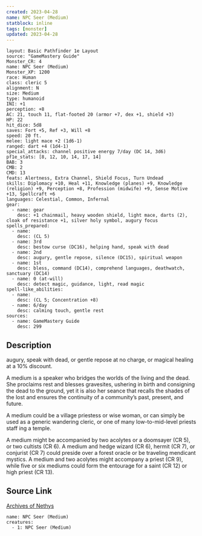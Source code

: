 ```yaml
---
created: 2023-04-28
name: NPC Seer (Medium)
statblock: inline
tags: [monster]
updated: 2023-04-28
---
```

```statblock
layout: Basic Pathfinder 1e Layout
source: "GameMastery Guide"
Monster_CR: 4
name: NPC Seer (Medium)
Monster_XP: 1200
race: Human
class: cleric 5
alignment: N
size: Medium
type: humanoid
INI: +1
perception: +8
AC: 21, touch 11, flat-footed 20 (armor +7, dex +1, shield +3)
HP: 22
hit_dice: 5d8
saves: Fort +5, Ref +3, Will +8
speed: 20 ft.
melee: light mace +2 (1d6-1)
ranged: dart +4 (1d4-1)
special_attacks: channel positive energy 7/day (DC 14, 3d6)
pf1e_stats: [8, 12, 10, 14, 17, 14]
BAB: 3
CMB: 2
CMD: 13
feats: Alertness, Extra Channel, Shield Focus, Turn Undead
skills: Diplomacy +10, Heal +11, Knowledge (planes) +9, Knowledge (religion) +9, Perception +8, Profession (midwife) +9, Sense Motive +13, Spellcraft +6
languages: Celestial, Common, Infernal
gear:
  - name: gear
    desc: +1 chainmail, heavy wooden shield, light mace, darts (2), cloak of resistance +1, silver holy symbol, augury focus
spells_prepared:
  - name:
    desc: (CL 5)
  - name: 3rd
    desc: bestow curse (DC16), helping hand, speak with dead
  - name: 2nd
    desc: augury, gentle repose, silence (DC15), spiritual weapon
  - name: 1st
    desc: bless, command (DC14), comprehend languages, deathwatch, sanctuary (DC14)
  - name: 0 (at-will)
    desc: detect magic, guidance, light, read magic
spell-like_abilities:
  - name:
    desc: (CL 5; Concentration +8)
  - name: 6/day
    desc: calming touch, gentle rest
sources:
  - name: GameMastery Guide
    desc: 299
```
## Description
augury, speak with dead, or gentle repose at no charge, or magical healing at a 10% discount.

A medium is a speaker who bridges the worlds of the living and the dead. She proclaims rest and blesses gravesites, ushering in birth and consigning the dead to the ground, yet it is also her seance that recalls the shades of the lost and ensures the continuity of a community’s past, present, and future.

A medium could be a village priestess or wise woman, or can simply be used as a generic wandering cleric, or one of many low-to-mid-level priests staff ing a temple.

A medium might be accompanied by two acolytes or a doomsayer (CR 5), or two cultists (CR 6). A medium and hedge wizard (CR 6), hermit (CR 7), or conjurist (CR 7) could preside over a forest oracle or be traveling mendicant mystics. A medium and two acolytes might accompany a priest (CR 9), while five or six mediums could form the entourage for a saint (CR 12) or high priest (CR 13).
## Source Link
[Archives of Nethys](https://aonprd.com/NPCDisplay.aspx?ItemName=Seer%20(Medium))
```encounter-table
name: NPC Seer (Medium)
creatures:
  - 1: NPC Seer (Medium)
```
